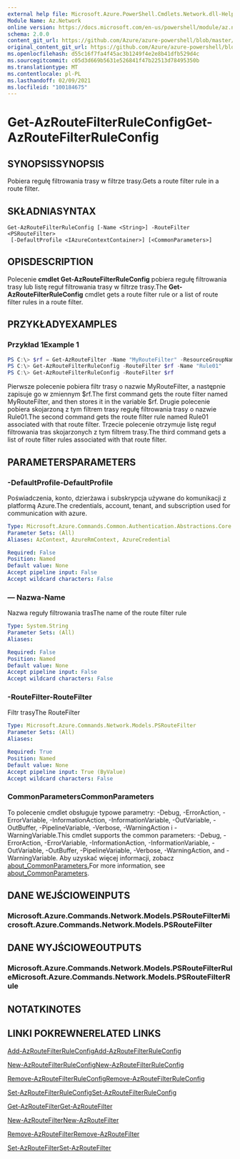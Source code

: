 ```yaml
---
external help file: Microsoft.Azure.PowerShell.Cmdlets.Network.dll-Help.xml
Module Name: Az.Network
online version: https://docs.microsoft.com/en-us/powershell/module/az.network/get-azroutefilterruleconfig
schema: 2.0.0
content_git_url: https://github.com/Azure/azure-powershell/blob/master/src/Network/Network/help/Get-AzRouteFilterRuleConfig.md
original_content_git_url: https://github.com/Azure/azure-powershell/blob/master/src/Network/Network/help/Get-AzRouteFilterRuleConfig.md
ms.openlocfilehash: d55c16f7fa4f45ac3b1249f4e2e8b41dfb529d4c
ms.sourcegitcommit: c05d3d669b5631e526841f47b22513d78495350b
ms.translationtype: MT
ms.contentlocale: pl-PL
ms.lasthandoff: 02/09/2021
ms.locfileid: "100184675"
---
```

# <span data-ttu-id="7c929-101">Get-AzRouteFilterRuleConfig</span><span class="sxs-lookup"><span data-stu-id="7c929-101">Get-AzRouteFilterRuleConfig</span></span>

## <span data-ttu-id="7c929-102">SYNOPSIS</span><span class="sxs-lookup"><span data-stu-id="7c929-102">SYNOPSIS</span></span>
<span data-ttu-id="7c929-103">Pobiera regułę filtrowania trasy w filtrze trasy.</span><span class="sxs-lookup"><span data-stu-id="7c929-103">Gets a route filter rule in a route filter.</span></span>

## <span data-ttu-id="7c929-104">SKŁADNIA</span><span class="sxs-lookup"><span data-stu-id="7c929-104">SYNTAX</span></span>

```
Get-AzRouteFilterRuleConfig [-Name <String>] -RouteFilter <PSRouteFilter>
 [-DefaultProfile <IAzureContextContainer>] [<CommonParameters>]
```

## <span data-ttu-id="7c929-105">OPIS</span><span class="sxs-lookup"><span data-stu-id="7c929-105">DESCRIPTION</span></span>
<span data-ttu-id="7c929-106">Polecenie **cmdlet Get-AzRouteFilterRuleConfig** pobiera regułę filtrowania trasy lub listę reguł filtrowania trasy w filtrze trasy.</span><span class="sxs-lookup"><span data-stu-id="7c929-106">The **Get-AzRouteFilterRuleConfig** cmdlet gets a route filter rule or a list of route filter rules in a route filter.</span></span>

## <span data-ttu-id="7c929-107">PRZYKŁADY</span><span class="sxs-lookup"><span data-stu-id="7c929-107">EXAMPLES</span></span>

### <span data-ttu-id="7c929-108">Przykład 1</span><span class="sxs-lookup"><span data-stu-id="7c929-108">Example 1</span></span>
```powershell
PS C:\> $rf = Get-AzRouteFilter -Name "MyRouteFilter" -ResourceGroupName "MyResourceGroup"
PS C:\> Get-AzRouteFilterRuleConfig -RouteFilter $rf -Name "Rule01"
PS C:\> Get-AzRouteFilterRuleConfig -RouteFilter $rf
```

<span data-ttu-id="7c929-109">Pierwsze polecenie pobiera filtr trasy o nazwie MyRouteFilter, a następnie zapisuje go w zmiennym $rf.</span><span class="sxs-lookup"><span data-stu-id="7c929-109">The first command gets the route filter named MyRouteFilter, and then stores it in the variable $rf.</span></span>
<span data-ttu-id="7c929-110">Drugie polecenie pobiera skojarzoną z tym filtrem trasy regułę filtrowania trasy o nazwie Rule01.</span><span class="sxs-lookup"><span data-stu-id="7c929-110">The second command gets the route filter rule named Rule01 associated with that route filter.</span></span>
<span data-ttu-id="7c929-111">Trzecie polecenie otrzymuje listę reguł filtrowania tras skojarzonych z tym filtrem trasy.</span><span class="sxs-lookup"><span data-stu-id="7c929-111">The third command gets a list of route filter rules associated with that route filter.</span></span>

## <span data-ttu-id="7c929-112">PARAMETERS</span><span class="sxs-lookup"><span data-stu-id="7c929-112">PARAMETERS</span></span>

### <span data-ttu-id="7c929-113">-DefaultProfile</span><span class="sxs-lookup"><span data-stu-id="7c929-113">-DefaultProfile</span></span>
<span data-ttu-id="7c929-114">Poświadczenia, konto, dzierżawa i subskrypcja używane do komunikacji z platformą Azure.</span><span class="sxs-lookup"><span data-stu-id="7c929-114">The credentials, account, tenant, and subscription used for communication with azure.</span></span>

```yaml
Type: Microsoft.Azure.Commands.Common.Authentication.Abstractions.Core.IAzureContextContainer
Parameter Sets: (All)
Aliases: AzContext, AzureRmContext, AzureCredential

Required: False
Position: Named
Default value: None
Accept pipeline input: False
Accept wildcard characters: False
```

### <span data-ttu-id="7c929-115">— Nazwa</span><span class="sxs-lookup"><span data-stu-id="7c929-115">-Name</span></span>
<span data-ttu-id="7c929-116">Nazwa reguły filtrowania tras</span><span class="sxs-lookup"><span data-stu-id="7c929-116">The name of the route filter rule</span></span>

```yaml
Type: System.String
Parameter Sets: (All)
Aliases:

Required: False
Position: Named
Default value: None
Accept pipeline input: False
Accept wildcard characters: False
```

### <span data-ttu-id="7c929-117">-RouteFilter</span><span class="sxs-lookup"><span data-stu-id="7c929-117">-RouteFilter</span></span>
<span data-ttu-id="7c929-118">Filtr trasy</span><span class="sxs-lookup"><span data-stu-id="7c929-118">The RouteFilter</span></span>

```yaml
Type: Microsoft.Azure.Commands.Network.Models.PSRouteFilter
Parameter Sets: (All)
Aliases:

Required: True
Position: Named
Default value: None
Accept pipeline input: True (ByValue)
Accept wildcard characters: False
```

### <span data-ttu-id="7c929-119">CommonParameters</span><span class="sxs-lookup"><span data-stu-id="7c929-119">CommonParameters</span></span>
<span data-ttu-id="7c929-120">To polecenie cmdlet obsługuje typowe parametry: -Debug, -ErrorAction, -ErrorVariable, -InformationAction, -InformationVariable, -OutVariable, -OutBuffer, -PipelineVariable, -Verbose, -WarningAction i -WarningVariable.</span><span class="sxs-lookup"><span data-stu-id="7c929-120">This cmdlet supports the common parameters: -Debug, -ErrorAction, -ErrorVariable, -InformationAction, -InformationVariable, -OutVariable, -OutBuffer, -PipelineVariable, -Verbose, -WarningAction, and -WarningVariable.</span></span> <span data-ttu-id="7c929-121">Aby uzyskać więcej informacji, zobacz [about_CommonParameters.](http://go.microsoft.com/fwlink/?LinkID=113216)</span><span class="sxs-lookup"><span data-stu-id="7c929-121">For more information, see [about_CommonParameters](http://go.microsoft.com/fwlink/?LinkID=113216).</span></span>

## <span data-ttu-id="7c929-122">DANE WEJŚCIOWE</span><span class="sxs-lookup"><span data-stu-id="7c929-122">INPUTS</span></span>

### <span data-ttu-id="7c929-123">Microsoft.Azure.Commands.Network.Models.PSRouteFilter</span><span class="sxs-lookup"><span data-stu-id="7c929-123">Microsoft.Azure.Commands.Network.Models.PSRouteFilter</span></span>

## <span data-ttu-id="7c929-124">DANE WYJŚCIOWE</span><span class="sxs-lookup"><span data-stu-id="7c929-124">OUTPUTS</span></span>

### <span data-ttu-id="7c929-125">Microsoft.Azure.Commands.Network.Models.PSRouteFilterRule</span><span class="sxs-lookup"><span data-stu-id="7c929-125">Microsoft.Azure.Commands.Network.Models.PSRouteFilterRule</span></span>

## <span data-ttu-id="7c929-126">NOTATKI</span><span class="sxs-lookup"><span data-stu-id="7c929-126">NOTES</span></span>

## <span data-ttu-id="7c929-127">LINKI POKREWNE</span><span class="sxs-lookup"><span data-stu-id="7c929-127">RELATED LINKS</span></span>

[<span data-ttu-id="7c929-128">Add-AzRouteFilterRuleConfig</span><span class="sxs-lookup"><span data-stu-id="7c929-128">Add-AzRouteFilterRuleConfig</span></span>](./Add-AzRouteFilterRuleConfig.md)

[<span data-ttu-id="7c929-129">New-AzRouteFilterRuleConfig</span><span class="sxs-lookup"><span data-stu-id="7c929-129">New-AzRouteFilterRuleConfig</span></span>](./New-AzRouteFilterRuleConfig.md)

[<span data-ttu-id="7c929-130">Remove-AzRouteFilterRuleConfig</span><span class="sxs-lookup"><span data-stu-id="7c929-130">Remove-AzRouteFilterRuleConfig</span></span>](./Remove-AzRouteFilterRuleConfig.md)

[<span data-ttu-id="7c929-131">Set-AzRouteFilterRuleConfig</span><span class="sxs-lookup"><span data-stu-id="7c929-131">Set-AzRouteFilterRuleConfig</span></span>](./Set-AzRouteFilterRuleConfig.md)

[<span data-ttu-id="7c929-132">Get-AzRouteFilter</span><span class="sxs-lookup"><span data-stu-id="7c929-132">Get-AzRouteFilter</span></span>](./Get-AzRouteFilter.md)

[<span data-ttu-id="7c929-133">New-AzRouteFilter</span><span class="sxs-lookup"><span data-stu-id="7c929-133">New-AzRouteFilter</span></span>](./New-AzRouteFilter.md)

[<span data-ttu-id="7c929-134">Remove-AzRouteFilter</span><span class="sxs-lookup"><span data-stu-id="7c929-134">Remove-AzRouteFilter</span></span>](./Remove-AzRouteFilter.md)

[<span data-ttu-id="7c929-135">Set-AzRouteFilter</span><span class="sxs-lookup"><span data-stu-id="7c929-135">Set-AzRouteFilter</span></span>](./Set-AzRouteFilter.md)
